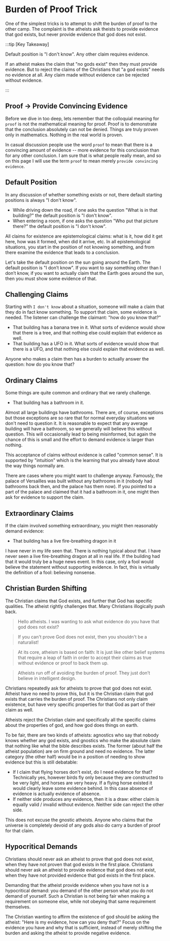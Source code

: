 # Burden of Proof Trick

One of the simplest tricks is to attempt to shift the burden of proof to the other camp.  The complaint is the atheists ask theists to provide evidence that god exists, but never provide evidence that god does not exist. 

:::tip [Key Takeaway]

Default position is "I don't know".  Any other claim requires evidence.

If an atheist makes the claim that "no gods exist" then they must provide evidence.  But to reject the claims of the Christians that "a god exists" needs no evidence at all.  Any claim made without evidence can be rejected without evidence.

:::

## Proof -> Provide Convincing Evidence

Before we dive in too deep, lets remember that the colloquial meaning for `proof` is not the mathematical meaning for proof.  Proof is to demonstrate that the conclusion absolutely can not be denied.  Things are truly proven only in mathematics.  Nothing in the real world is proven.

In casual discussion people use the word `proof` to mean that there is a convincing amount of evidence -- more evidence for this conclusion than for any other conclusion.  I am sure that is what people really mean, and so on this page I will use the term `proof` to mean merely `provide convincing evidence`.

## Default Position

In any discussion of whether something exists or not, there default starting positions is always "I don't know".

* While driving down the road, if one asks the question "What is in that building?" the default position is "I don't know".  
* When entering a room, if one asks the question "Who put that picture there?" the default position is "I don't know".

All claims for existence are epistemological claims: what is it, how did it get here, how was it formed, when did it arrive, etc.  In all epistemological situations, you start in the position of not knowing something, and from there examine the evidence that leads to a conclusion.  

Let's take the default position on the sun going around the Earth. The default position is "I don’t know". If you want to say something other than I don’t know, if you want to actually claim that the Earth goes around the sun, then you must show some evidence of that.

## Challenging Claims

Starting with `I don't know` about a situation, someone will make a claim that they do in fact know something.   To support that claim, some evidence is needed.  The listener can challenge the claimant: "how do you know that?"  

* That building has a banana tree in it.  What sorts of evidence would show that there is a tree, and that nothing else could explain that evidence as well.
* That building has a UFO in it.  What sorts of evidence would show that there is a UFO, and that nothing else could explain that evidence as well.

Anyone who makes a claim then has a burden to actually answer the question: how do you know that?

## Ordinary Claims

Some things are quite common and ordinary that we rarely challenge.

* That building has a bathroom in it.

Almost all large buildings have bathrooms.  There are, of course, exceptions but those exceptions are so rare that for normal everyday situations we don't need to question it.  It is reasonable to expect that any average building will have a bathroom, so we generally will believe this without question.  This will occasionally lead to being misinformed, but again the chance of this is small and the effort to demand evidence is larger than nothing.

This acceptance of claims without evidence is called "common sense".   It is supported by "intuition" which is the learning that you already have about the way things normally are.

There are cases where you might want to challenge anyway.  Famously, the palace of Versailles was built without any bathrooms in it (nobody had bathrooms back then, and the palace has them now).  If you pointed to a part of the palace and claimed that it had a bathroom in it, one might then ask for evidence to support the claim.

## Extraordinary Claims

If the claim involved something extraordinary, you might then reasonably demand evidence:

* That building has a live fire-breathing dragon in it

I have never in my life seen that.  There is nothing typical about that.  I have never seen a live fire-breathing dragon at all in real life.  If the building had that it would truly be a huge news event.  In this case, only a fool would believe the statement without supporting evidence.  In fact, this is virtually the definition of a fool: believing nonsense.

## Christian Burden Shifting

The Christian claims that God exists, and further that God has specific qualities.  The atheist rightly challenges that.  Many Christians illogically push back.

> Hello atheists.  I was wanting to ask what evidence do you have that god does not exist? 

> If you can't prove God does not exist, then you shouldn't be a naturalist!

> At its core, atheism is based on faith: It is just like other belief systems that require a leap of faith in order to accept their claims as true without evidence or proof to back them up.

> Atheists run off of avoiding the burden of proof. They just don’t believe in intelligent design.

Christians repeatedly ask for atheists to prove that god does not exist.  Atheist have no need to prove this, but it is the Christian claim that god exists that carries the burden of proof.  The Christians not only claim existence, but have very specific properties for that God as part of their claim as well.

Atheists reject the Christian claim and specifically all the specific claims about the properties of god, and how god does things on earth.  

To be fair, there are two kinds of atheists: agnostics who say that nobody knows whether any god exists, and gnostics who make the absolute claim that nothing like what the bible describes exists.  The former (about half the atheist population) are on firm ground and need no evidence.  The latter category (the other half) would be in a position of needing to show evidence but this is still debatable:

* If I claim that flying horses don't exist, do I need evidence for that?  Technically yes, however birds fly only because they are constructed to be very light, and horses are very heavy.  If a flying horse existed it would clearly leave some evidence behind.  In this case absence of evidence is actually evidence of absence.
* If neither side produces any evidence, then it is a draw: either claim is equally valid / invalid without evidence.  Neither side can reject the other side.

This does not excuse the gnostic atheists.  Anyone who claims that the universe is completely devoid of any gods also do carry a burden of proof for that claim.

## Hypocritical Demands

Christians should never ask an atheist to prove that god does not exist, when they have not proven that god exists in the first place.   Christians should never ask an atheist to provide evidence that god does not exist, when they have not provided evidence that god exists in the first place.

Demanding that the atheist provide evidence when you have not is a hypocritical demand: you demand of the other person what you do not demand of yourself.  Such a Christian is not being fair when making a requirement on someone else, while not obeying that same requirement themselves.

The Christian wanting to affirm the existence of god should be asking the atheist: "Here is my evidence, how can you deny that?"  Focus on the evidence you have and why that is sufficient, instead of merely shifting the burden and asking the atheist to provide negative evidence.

